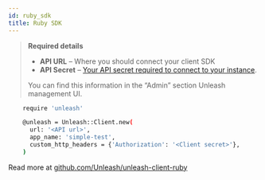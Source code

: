 ```yaml
---
id: ruby_sdk
title: Ruby SDK
---
```


> **Required details**
>
> - **API URL** – Where you should connect your client SDK
> - **API Secret** – [Your API secret required to connect to your instance](../api/token.md).
>
> You can find this information in the “Admin” section Unleash management UI.

```sh
    require 'unleash'

    @unleash = Unleash::Client.new(
      url: '<API url>',
      app_name: 'simple-test',
      custom_http_headers = {'Authorization': '<Client secret>'},
    )
```

Read more at [github.com/Unleash/unleash-client-ruby](https://github.com/Unleash/unleash-client-ruby)
